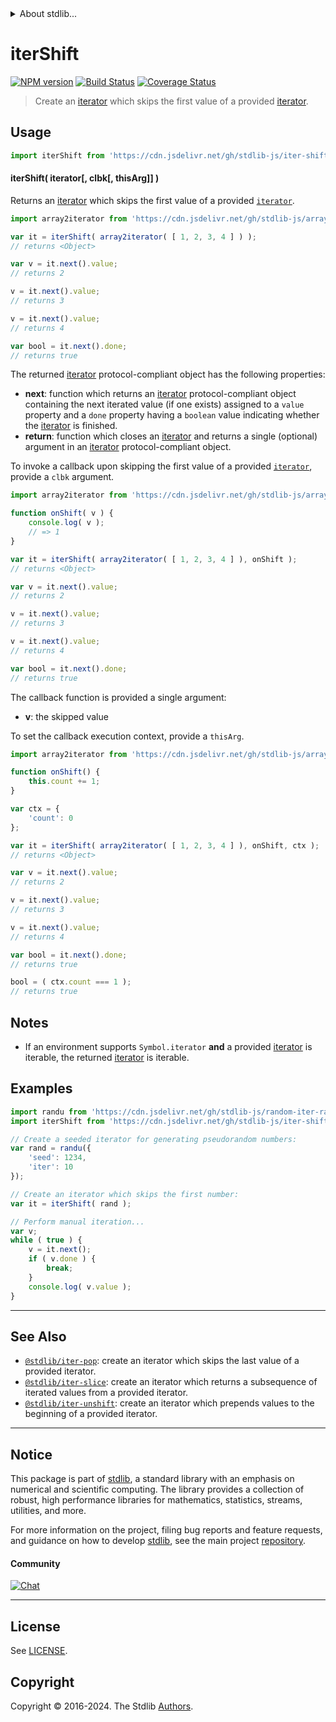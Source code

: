 <!--

@license Apache-2.0

Copyright (c) 2019 The Stdlib Authors.

Licensed under the Apache License, Version 2.0 (the "License");
you may not use this file except in compliance with the License.
You may obtain a copy of the License at

   http://www.apache.org/licenses/LICENSE-2.0

Unless required by applicable law or agreed to in writing, software
distributed under the License is distributed on an "AS IS" BASIS,
WITHOUT WARRANTIES OR CONDITIONS OF ANY KIND, either express or implied.
See the License for the specific language governing permissions and
limitations under the License.

-->


<details>
  <summary>
    About stdlib...
  </summary>
  <p>We believe in a future in which the web is a preferred environment for numerical computation. To help realize this future, we've built stdlib. stdlib is a standard library, with an emphasis on numerical and scientific computation, written in JavaScript (and C) for execution in browsers and in Node.js.</p>
  <p>The library is fully decomposable, being architected in such a way that you can swap out and mix and match APIs and functionality to cater to your exact preferences and use cases.</p>
  <p>When you use stdlib, you can be absolutely certain that you are using the most thorough, rigorous, well-written, studied, documented, tested, measured, and high-quality code out there.</p>
  <p>To join us in bringing numerical computing to the web, get started by checking us out on <a href="https://github.com/stdlib-js/stdlib">GitHub</a>, and please consider <a href="https://opencollective.com/stdlib">financially supporting stdlib</a>. We greatly appreciate your continued support!</p>
</details>

# iterShift

[![NPM version][npm-image]][npm-url] [![Build Status][test-image]][test-url] [![Coverage Status][coverage-image]][coverage-url] <!-- [![dependencies][dependencies-image]][dependencies-url] -->

> Create an [iterator][mdn-iterator-protocol] which skips the first value of a provided [iterator][mdn-iterator-protocol].

<!-- Section to include introductory text. Make sure to keep an empty line after the intro `section` element and another before the `/section` close. -->

<section class="intro">

</section>

<!-- /.intro -->

<!-- Package usage documentation. -->



<section class="usage">

## Usage

```javascript
import iterShift from 'https://cdn.jsdelivr.net/gh/stdlib-js/iter-shift@deno/mod.js';
```

#### iterShift( iterator\[, clbk\[, thisArg]] )

Returns an [iterator][mdn-iterator-protocol] which skips the first value of a provided [`iterator`][mdn-iterator-protocol].

```javascript
import array2iterator from 'https://cdn.jsdelivr.net/gh/stdlib-js/array-to-iterator@deno/mod.js';

var it = iterShift( array2iterator( [ 1, 2, 3, 4 ] ) );
// returns <Object>

var v = it.next().value;
// returns 2

v = it.next().value;
// returns 3

v = it.next().value;
// returns 4

var bool = it.next().done;
// returns true
```

The returned [iterator][mdn-iterator-protocol] protocol-compliant object has the following properties:

-   **next**: function which returns an [iterator][mdn-iterator-protocol] protocol-compliant object containing the next iterated value (if one exists) assigned to a `value` property and a `done` property having a `boolean` value indicating whether the [iterator][mdn-iterator-protocol] is finished.
-   **return**: function which closes an [iterator][mdn-iterator-protocol] and returns a single (optional) argument in an [iterator][mdn-iterator-protocol] protocol-compliant object.

To invoke a callback upon skipping the first value of a provided [`iterator`][mdn-iterator-protocol], provide a `clbk` argument.

```javascript
import array2iterator from 'https://cdn.jsdelivr.net/gh/stdlib-js/array-to-iterator@deno/mod.js';

function onShift( v ) {
    console.log( v );
    // => 1
}

var it = iterShift( array2iterator( [ 1, 2, 3, 4 ] ), onShift );
// returns <Object>

var v = it.next().value;
// returns 2

v = it.next().value;
// returns 3

v = it.next().value;
// returns 4

var bool = it.next().done;
// returns true
```

The callback function is provided a single argument:

-   **v**: the skipped value

To set the callback execution context, provide a `thisArg`.

<!-- eslint-disable no-invalid-this -->

```javascript
import array2iterator from 'https://cdn.jsdelivr.net/gh/stdlib-js/array-to-iterator@deno/mod.js';

function onShift() {
    this.count += 1;
}

var ctx = {
    'count': 0
};

var it = iterShift( array2iterator( [ 1, 2, 3, 4 ] ), onShift, ctx );
// returns <Object>

var v = it.next().value;
// returns 2

v = it.next().value;
// returns 3

v = it.next().value;
// returns 4

var bool = it.next().done;
// returns true

bool = ( ctx.count === 1 );
// returns true
```

</section>

<!-- /.usage -->

<!-- Package usage notes. Make sure to keep an empty line after the `section` element and another before the `/section` close. -->

<section class="notes">

## Notes

-   If an environment supports `Symbol.iterator` **and** a provided [iterator][mdn-iterator-protocol] is iterable, the returned [iterator][mdn-iterator-protocol] is iterable.

</section>

<!-- /.notes -->

<!-- Package usage examples. -->

<section class="examples">

## Examples

<!-- eslint no-undef: "error" -->

```javascript
import randu from 'https://cdn.jsdelivr.net/gh/stdlib-js/random-iter-randu@deno/mod.js';
import iterShift from 'https://cdn.jsdelivr.net/gh/stdlib-js/iter-shift@deno/mod.js';

// Create a seeded iterator for generating pseudorandom numbers:
var rand = randu({
    'seed': 1234,
    'iter': 10
});

// Create an iterator which skips the first number:
var it = iterShift( rand );

// Perform manual iteration...
var v;
while ( true ) {
    v = it.next();
    if ( v.done ) {
        break;
    }
    console.log( v.value );
}
```

</section>

<!-- /.examples -->

<!-- Section to include cited references. If references are included, add a horizontal rule *before* the section. Make sure to keep an empty line after the `section` element and another before the `/section` close. -->

<section class="references">

</section>

<!-- /.references -->

<!-- Section for related `stdlib` packages. Do not manually edit this section, as it is automatically populated. -->

<section class="related">

* * *

## See Also

-   <span class="package-name">[`@stdlib/iter-pop`][@stdlib/iter/pop]</span><span class="delimiter">: </span><span class="description">create an iterator which skips the last value of a provided iterator.</span>
-   <span class="package-name">[`@stdlib/iter-slice`][@stdlib/iter/slice]</span><span class="delimiter">: </span><span class="description">create an iterator which returns a subsequence of iterated values from a provided iterator.</span>
-   <span class="package-name">[`@stdlib/iter-unshift`][@stdlib/iter/unshift]</span><span class="delimiter">: </span><span class="description">create an iterator which prepends values to the beginning of a provided iterator.</span>

</section>

<!-- /.related -->

<!-- Section for all links. Make sure to keep an empty line after the `section` element and another before the `/section` close. -->


<section class="main-repo" >

* * *

## Notice

This package is part of [stdlib][stdlib], a standard library with an emphasis on numerical and scientific computing. The library provides a collection of robust, high performance libraries for mathematics, statistics, streams, utilities, and more.

For more information on the project, filing bug reports and feature requests, and guidance on how to develop [stdlib][stdlib], see the main project [repository][stdlib].

#### Community

[![Chat][chat-image]][chat-url]

---

## License

See [LICENSE][stdlib-license].


## Copyright

Copyright &copy; 2016-2024. The Stdlib [Authors][stdlib-authors].

</section>

<!-- /.stdlib -->

<!-- Section for all links. Make sure to keep an empty line after the `section` element and another before the `/section` close. -->

<section class="links">

[npm-image]: http://img.shields.io/npm/v/@stdlib/iter-shift.svg
[npm-url]: https://npmjs.org/package/@stdlib/iter-shift

[test-image]: https://github.com/stdlib-js/iter-shift/actions/workflows/test.yml/badge.svg?branch=v0.2.0
[test-url]: https://github.com/stdlib-js/iter-shift/actions/workflows/test.yml?query=branch:v0.2.0

[coverage-image]: https://img.shields.io/codecov/c/github/stdlib-js/iter-shift/main.svg
[coverage-url]: https://codecov.io/github/stdlib-js/iter-shift?branch=main

<!--

[dependencies-image]: https://img.shields.io/david/stdlib-js/iter-shift.svg
[dependencies-url]: https://david-dm.org/stdlib-js/iter-shift/main

-->

[chat-image]: https://img.shields.io/gitter/room/stdlib-js/stdlib.svg
[chat-url]: https://app.gitter.im/#/room/#stdlib-js_stdlib:gitter.im

[stdlib]: https://github.com/stdlib-js/stdlib

[stdlib-authors]: https://github.com/stdlib-js/stdlib/graphs/contributors

[umd]: https://github.com/umdjs/umd
[es-module]: https://developer.mozilla.org/en-US/docs/Web/JavaScript/Guide/Modules

[deno-url]: https://github.com/stdlib-js/iter-shift/tree/deno
[deno-readme]: https://github.com/stdlib-js/iter-shift/blob/deno/README.md
[umd-url]: https://github.com/stdlib-js/iter-shift/tree/umd
[umd-readme]: https://github.com/stdlib-js/iter-shift/blob/umd/README.md
[esm-url]: https://github.com/stdlib-js/iter-shift/tree/esm
[esm-readme]: https://github.com/stdlib-js/iter-shift/blob/esm/README.md
[branches-url]: https://github.com/stdlib-js/iter-shift/blob/main/branches.md

[stdlib-license]: https://raw.githubusercontent.com/stdlib-js/iter-shift/main/LICENSE

[mdn-iterator-protocol]: https://developer.mozilla.org/en-US/docs/Web/JavaScript/Reference/Iteration_protocols#The_iterator_protocol

<!-- <related-links> -->

[@stdlib/iter/pop]: https://github.com/stdlib-js/iter-pop/tree/deno

[@stdlib/iter/slice]: https://github.com/stdlib-js/iter-slice/tree/deno

[@stdlib/iter/unshift]: https://github.com/stdlib-js/iter-unshift/tree/deno

<!-- </related-links> -->

</section>

<!-- /.links -->
